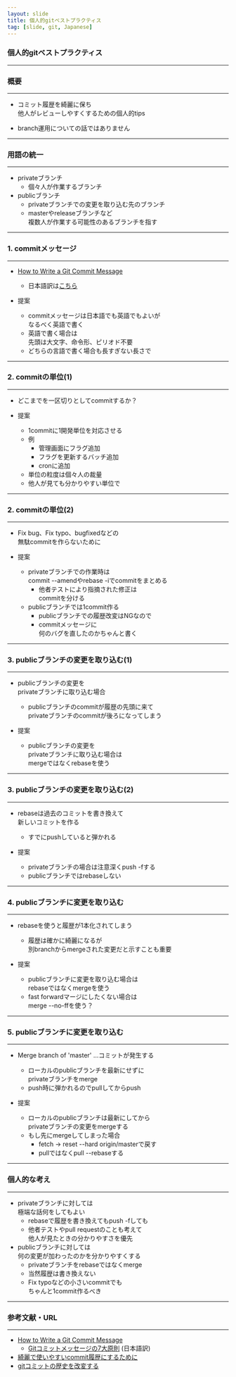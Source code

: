 ```yaml
---
layout: slide
title: 個人的gitベストプラクティス
tag: [slide, git, Japanese]
---
```


### 個人的gitベストプラクティス


---
### 概要
- - -

* コミット履歴を綺麗に保ち  
  他人がレビューしやすくするための個人的tips

* branch運用についての話ではありません

---
### 用語の統一
- - -

* privateブランチ
  - 個々人が作業するブランチ
* publicブランチ
  - privateブランチでの変更を取り込む先のブランチ
  - masterやreleaseブランチなど  
    複数人が作業する可能性のあるブランチを指す

---
### 1. commitメッセージ
- - -

* [How to Write a Git Commit Message](http://chris.beams.io/posts/git-commit/)
  - 日本語訳は[こちら](http://rochefort.hatenablog.com/entry/2015/09/05/090000)

* 提案
  - commitメッセージは日本語でも英語でもよいが  
    なるべく英語で書く
  - 英語で書く場合は  
    先頭は大文字、命令形、ピリオド不要
  - どちらの言語で書く場合も長すぎない長さで

---
### 2. commitの単位(1)
- - -

* どこまでを一区切りとしてcommitするか？

* 提案
  - 1commitに1開発単位を対応させる
  - 例
    + 管理画面にフラグ追加
    + フラグを更新するバッチ追加
    + cronに追加
  - 単位の粒度は個々人の裁量
  - 他人が見ても分かりやすい単位で

---
### 2. commitの単位(2)
- - -

* Fix bug、Fix typo、bugfixedなどの  
  無駄commitを作らないために

* 提案
  - privateブランチでの作業時は  
    commit --amendやrebase -iでcommitをまとめる
    + 他者テストにより指摘された修正は  
      commitを分ける
  - publicブランチでは1commit作る
    + publicブランチでの履歴改変はNGなので
    + commitメッセージに  
      何のバグを直したのかちゃんと書く

---
### 3. publicブランチの変更を取り込む(1)
- - -

* publicブランチの変更を  
  privateブランチに取り込む場合
  - publicブランチのcommitが履歴の先頭に来て  
    privateブランチのcommitが後ろになってしまう

* 提案
  - publicブランチの変更を  
    privateブランチに取り込む場合は  
    mergeではなくrebaseを使う

---
### 3. publicブランチの変更を取り込む(2)
- - -

* rebaseは過去のコミットを書き換えて  
  新しいコミットを作る
  - すでにpushしていると弾かれる

* 提案
  - privateブランチの場合は注意深くpush -fする
  - publicブランチではrebaseしない

---
### 4. publicブランチに変更を取り込む
- - -

* rebaseを使うと履歴が1本化されてしまう
  - 履歴は確かに綺麗になるが  
    別branchからmergeされた変更だと示すことも重要

* 提案
  - publicブランチに変更を取り込む場合は  
    rebaseではなくmergeを使う
  - fast forwardマージにしたくない場合は  
    merge --no-ffを使う？

---
### 5. publicブランチに変更を取り込む
- - -

* Merge branch of 'master' ...コミットが発生する
  - ローカルのpublicブランチを最新にせずに  
    privateブランチをmerge
  - push時に弾かれるのでpullしてからpush

* 提案
  - ローカルのpublicブランチは最新にしてから  
    privateブランチの変更をmergeする
  - もし先にmergeしてしまった場合
    + fetch -> reset --hard origin/masterで戻す
    + pullではなくpull --rebaseする

---
### 個人的な考え
- - -

* privateブランチに対しては  
  極端な話何をしてもよい
  - rebaseで履歴を書き換えてもpush -fしても
  - 他者テストやpull requestのことも考えて  
    他人が見たときの分かりやすさを優先
* publicブランチに対しては  
  何の変更が加わったのかを分かりやすくする
  - privateブランチをrebaseではなくmerge
  - 当然履歴は書き換えない
  - Fix typoなどの小さいcommitでも  
    ちゃんと1commit作るべき

---
### 参考文献・URL
- - -

* [How to Write a Git Commit Message](http://chris.beams.io/posts/git-commit/)
  - [Gitコミットメッセージの7大原則](http://rochefort.hatenablog.com/entry/2015/09/05/090000) (日本語訳)
* [綺麗で使いやすいcommit履歴にするために](http://developer-blog.finc.co.jp/post/133039251857/%E7%B6%BA%E9%BA%97%E3%81%A7%E4%BD%BF%E3%81%84%E3%82%84%E3%81%99%E3%81%84commit%E5%B1%A5%E6%AD%B4%E3%81%AB%E3%81%99%E3%82%8B%E3%81%9F%E3%82%81%E3%81%AB)
* [gitコミットの歴史を改変する](http://tkengo.github.io/blog/2013/05/16/git-rebase-reference/)

